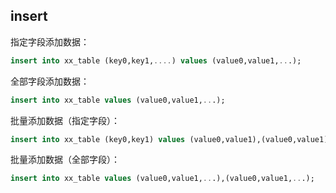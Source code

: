 ## insert
指定字段添加数据：
```sql
insert into xx_table (key0,key1,....) values (value0,value1,...);
```
全部字段添加数据：
```sql
insert into xx_table values (value0,value1,...);
```
批量添加数据（指定字段）：
```sql
insert into xx_table (key0,key1) values (value0,value1),(value0,value1);
```
批量添加数据（全部字段）：
```sql
insert into xx_table values (value0,value1,...),(value0,value1,...);
```
